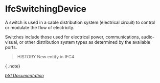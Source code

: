 IfcSwitchingDevice
==================
A switch is used in a cable distribution system (electrical circuit) to
control or modulate the flow of electricity.  
  
Switches include those used for electrical power, communications, audio-
visual, or other distribution system types as determined by the available
ports.  
  
> HISTORY  New entity in IFC4  
  
{ .note}  
>  
[ _bSI
Documentation_](https://standards.buildingsmart.org/IFC/DEV/IFC4_2/FINAL/HTML/schema/ifcelectricaldomain/lexical/ifcswitchingdevice.htm)


